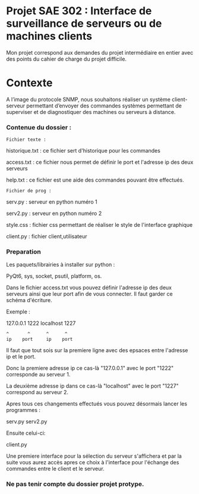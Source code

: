 # Projet SAE 302 : Interface de surveillance de serveurs ou de machines clients

Mon projet correspond aux demandes du projet intermédiaire en entier avec des points du cahier de charge du projet difficile.

# Contexte

A l’image du protocole SNMP, nous souhaitons réaliser un système client-serveur permettant d’envoyer des commandes systèmes permettant de superviser et de diagnostiquer des machines ou serveurs à distance.

### Contenue du dossier :

`Fichier texte :`             

historique.txt : ce fichier sert d'historique pour les commandes

access.txt : ce fichier nous permet de définir le port et l'adresse ip des deux serveurs

help.txt : ce fichier est une aide des commandes pouvant être effectués.

`Fichier de prog : `      

serv.py : serveur en python numéro 1

serv2.py : serveur en python numéro 2

style.css : fichier css permettant de réaliser le style de l'interface graphique

client.py : fichier client,utilisateur

### **Preparation**

Les paquets/librairies à installer sur python :

PyQt6,
sys,
socket,
psutil,
platform,
os.

Dans le fichier access.txt vous pouvez définir l'adresse ip des deux serveurs ainsi que leur port afin de vous connecter.
Il faut garder ce schéma d'écriture.

Exemple :

127.0.0.1 1222 localhost 1227

    ^       ^      ^      ^  
    ip    port     ip    port

Il faut que tout sois sur la premiere ligne avec des epsaces entre l'adresse ip et le port.

Donc la premiere adresse ip ce cas-là "127.0.0.1" avec le port "1222" corresponde au serveur 1.

La deuxième adresse ip dans ce cas-là "localhost" avec le port "1227" correspond au serveur 2.

Apres tous ces changements effectués vous pouvez désormais lancer les programmes :

serv.py
serv2.py

Ensuite celui-ci:

client.py

Une premiere interface pour la sélection du serveur s'affichera et par la suite vous aurez accès apres ce choix à l'interface pour l'échange des commandes entre le client et le serveur.

### **Ne pas tenir compte du dossier projet protype.**
